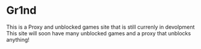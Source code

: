 # Gr1nd
This is a Proxy and unblocked games site that is still currenly in devolpment
This site will soon have many unblocked games and a proxy that unblocks anything!
